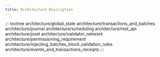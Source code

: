 ```yaml
---
title: Architecture Description
---
```


::: toctree
architecture/global_state architecture/transactions_and_batches
architecture/journal architecture/scheduling architecture/rest_api
architecture/poet architecture/validator_network
architecture/permissioning_requirement
architecture/injecting_batches_block_validation_rules
architecture/events_and_transactions_receipts
:::

<!--
  Licensed under Creative Commons Attribution 4.0 International License
  https://creativecommons.org/licenses/by/4.0/
-->
